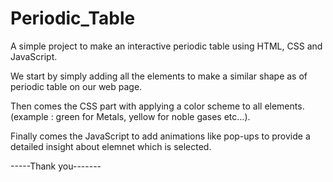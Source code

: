 # Periodic_Table
A simple project to make an interactive periodic table using HTML, CSS and JavaScript.

We start by simply adding all the elements to make a similar shape as of periodic table on our web page.

Then comes the CSS part with applying a color scheme to all elements. (example : green for Metals, yellow for noble gases etc...).

Finally comes the JavaScript to add animations like pop-ups to provide a detailed insight about elemnet which is selected.

-----Thank you-------
